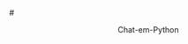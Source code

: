 <style>
    .titulo{
        text-align: center;
    }
</style>

#<div class='titulo'>Chat-em-Python</div>
